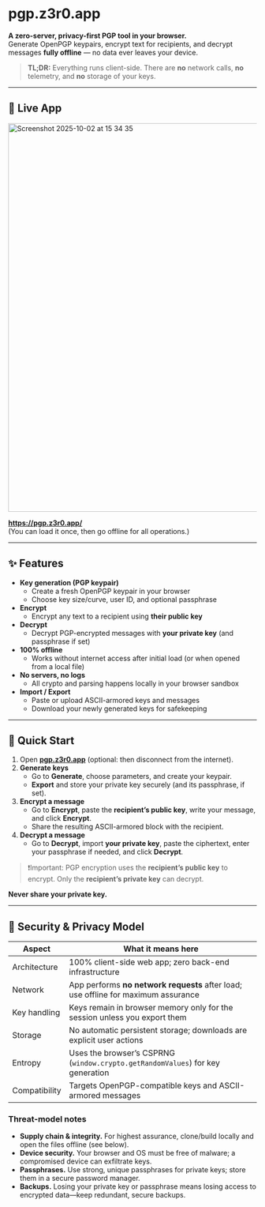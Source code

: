 # pgp.z3r0.app

**A zero-server, privacy-first PGP tool in your browser.**  
Generate OpenPGP keypairs, encrypt text for recipients, and decrypt messages **fully offline** — no data ever leaves your device.

> **TL;DR:** Everything runs client-side. There are **no** network calls, **no** telemetry, and **no** storage of your keys.

---

## 🔗 Live App


<img width="1106" height="787" alt="Screenshot 2025-10-02 at 15 34 35" src="https://github.com/user-attachments/assets/2d7a5d26-cd6a-478e-b93b-744483f486e9" />

**https://pgp.z3r0.app/**  
(You can load it once, then go offline for all operations.)

---

## ✨ Features

- **Key generation (PGP keypair)**
  - Create a fresh OpenPGP keypair in your browser
  - Choose key size/curve, user ID, and optional passphrase
- **Encrypt**
  - Encrypt any text to a recipient using **their public key**
- **Decrypt**
  - Decrypt PGP-encrypted messages with **your private key** (and passphrase if set)
- **100% offline**
  - Works without internet access after initial load (or when opened from a local file)
- **No servers, no logs**
  - All crypto and parsing happens locally in your browser sandbox
- **Import / Export**
  - Paste or upload ASCII-armored keys and messages
  - Download your newly generated keys for safekeeping

---

## 🚀 Quick Start

1. Open **[pgp.z3r0.app](https://pgp.z3r0.app/)** (optional: then disconnect from the internet).
2. **Generate keys**  
   - Go to **Generate**, choose parameters, and create your keypair.  
   - **Export** and store your private key securely (and its passphrase, if set).
3. **Encrypt a message**  
   - Go to **Encrypt**, paste the **recipient’s public key**, write your message, and click **Encrypt**.  
   - Share the resulting ASCII-armored block with the recipient.
4. **Decrypt a message**  
   - Go to **Decrypt**, import **your private key**, paste the ciphertext, enter your passphrase if needed, and click **Decrypt**.

> ❗️Important: PGP encryption uses the **recipient’s public key** to encrypt. Only the **recipient’s private key** can decrypt.

**Never share your private key.**

---

## 🔐 Security & Privacy Model

| Aspect        | What it means here |
|---------------|--------------------|
| Architecture  | 100% client-side web app; zero back-end infrastructure |
| Network       | App performs **no network requests** after load; use offline for maximum assurance |
| Key handling  | Keys remain in browser memory only for the session unless you export them |
| Storage       | No automatic persistent storage; downloads are explicit user actions |
| Entropy       | Uses the browser’s CSPRNG (`window.crypto.getRandomValues`) for key generation |
| Compatibility | Targets OpenPGP-compatible keys and ASCII-armored messages |

### Threat-model notes

- **Supply chain & integrity.** For highest assurance, clone/build locally and open the files offline (see below).  
- **Device security.** Your browser and OS must be free of malware; a compromised device can exfiltrate keys.  
- **Passphrases.** Use strong, unique passphrases for private keys; store them in a secure password manager.  
- **Backups.** Losing your private key or passphrase means losing access to encrypted data—keep redundant, secure backups.

